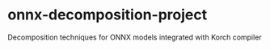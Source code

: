 # onnx-decomposition-project
Decomposition techniques for ONNX models integrated with Korch compiler
